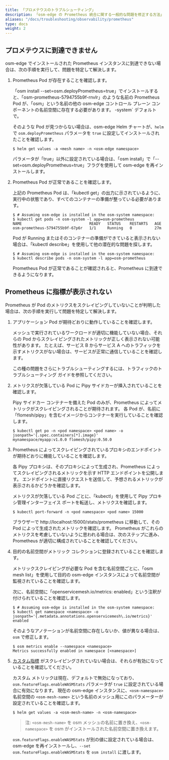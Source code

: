 ```yaml
---
title: 「プロメテウスのトラブルシューティング」
description: 「osm-edge の Prometheus 統合に関する一般的な問題を修正する方法」
aliases: "/docs/troubleshooting/observability/prometheus"
type: docs
weight: 2
---
```


## プロメテウスに到達できません

osm-edge でインストールされた Prometheus インスタンスに到達できない場合は、次の手順を実行して、問題を特定して解決します。

1. Prometheus Pod が存在することを確認します。

     「osm install --set=osm.deployPrometheus=true」でインストールすると、「osm-prometheus-5794755b9f-rnvlr」のような名前の Prometheus Pod が、「osm」という名前の他の osm-edge コントロール プレーン コンポーネントの名前空間に存在する必要があります。 -system` デフォルトで。

     そのような Pod が見つからない場合は、osm-edge Helm チャートが、`helm` で `osm.deployPrometheus` パラメータを `true` に設定してインストールされたことを確認します。

    ```console
    $ helm get values -a <mesh name> -n <osm-edge namespace>
    ```

    パラメータが「true」以外に設定されている場合は、「osm install」で「--set=osm.deployPrometheus=true」フラグを使用して osm-edge を再インストールします。

1. Prometheus Pod が正常であることを確認します。

     上記の Prometheus Pod は、「kubectl get」の出力に示されているように、実行中の状態であり、すべてのコンテナーの準備が整っている必要があります。

    ```console
    $ # Assuming osm-edge is installed in the osm-system namespace:
    $ kubectl get pods -n osm-system -l app=osm-prometheus
    NAME                              READY   STATUS    RESTARTS   AGE
    osm-prometheus-5794755b9f-67p6r   1/1     Running   0          27m
    ```

    Pod が Running またはそのコンテナーの準備ができていると表示されない場合は、「kubectl describe」を使用して他の潜在的な問題を探します。

    ```console
    $ # Assuming osm-edge is installed in the osm-system namespace:
    $ kubectl describe pods -n osm-system -l app=osm-prometheus
    ```

    Prometheus Pod が正常であることが確認されると、Prometheus に到達できるようになります。

## Prometheus に指標が表示されない

Prometheus が Pod のメトリクスをスクレイピングしていないことが判明した場合は、次の手順を実行して問題を特定して解決します。

1. アプリケーション Pod が期待どおりに動作していることを確認します。

     メッシュで実行されているワークロードが適切に機能していない場合、それらの Pod からスクレイピングされたメトリックが正しく表示されない可能性があります。 たとえば、サービス B からサービス A へのトラフィックを示すメトリクスがない場合は、サービスが正常に通信していることを確認します。

     この種の問題をさらにトラブルシューティングするには、トラフィックのトラブルシューティング ガイドを参照してください。

1. メトリクスが欠落している Pod に Pipy サイドカーが挿入されていることを確認します。

     Pipy サイドカー コンテナーを備えた Pod のみが、Prometheus によってメトリックがスクレイピングされることが期待されます。 各 Pod が、名前に「flomesh/pipy」を含むイメージからコンテナーを実行していることを確認します。

    ```console
    $ kubectl get po -n <pod namespace> <pod name> -o jsonpath='{.spec.containers[*].image}'
    mynamespace/myapp:v1.0.0 flomesh/pipy:0.50.0
    ```
1. Prometheus によってスクレイピングされているプロキシのエンドポイントが期待どおりに機能していることを確認します。

     各 Pipy プロキシは、そのプロキシによって生成され、Prometheus によってスクレイピングされるメトリックを示す HTTP エンドポイントを公開します。 エンドポイントに直接リクエストを送信して、予想されるメトリックが表示されるかどうかを確認します。

     メトリクスが欠落している Pod ごとに、「kubectl」を使用して Pipy プロキシ管理インターフェイス ポートを転送し、メトリクスを確認します。

    ```console
    $ kubectl port-forward -n <pod namespace> <pod name> 15000
    ```

    ブラウザーで http://localhost:15000/stats/prometheus に移動して、その Pod によって生成されたメトリックを確認します。 Prometheus がこれらのメトリクスを考慮していないように思われる場合は、次のステップに進み、Prometheus が適切に構成されていることを確認してください。

1. 目的の名前空間がメトリック コレクションに登録されていることを確認します。

     メトリックスクレイピングが必要な Pod を含む名前空間ごとに、「osm mesh list」を使用して目的の osm-edge インスタンスによって名前空間が監視されていることを確認します。

     次に、名前空間に「openservicemesh.io/metrics: enabled」という注釈が付けられていることを確認します。

    ```console
    $ # Assuming osm-edge is installed in the osm-system namespace:
    $ kubectl get namespace <namespace> -o jsonpath='{.metadata.annotations.openservicemesh\.io/metrics}'
    enabled
    ```

    そのようなアノテーションが名前空間に存在しないか、値が異なる場合は、`osm` で修正します。

    ```console
    $ osm metrics enable --namespace <namespace>
    Metrics successfully enabled in namespace [<namespace>]
    ```

2. [カスタム指標](docs/guides/observability/metrics/#custom-metrics) がスクレイピングされていない場合は、それらが有効になっていることを確認してください。

     カスタム メトリックは現在、デフォルトで無効になっており、`osm.featureFlags.enableWASMStats` パラメータが `true` に設定されている場合に有効になります。 現在の osm-edge インスタンスに、`<osm-namespace>` 名前空間の `<osm-mesh-name>` という名前のメッシュ用にこのパラメーターが設定されていることを確認します。

    ```console
    $ helm get values -a <osm-mesh-name> -n <osm-namespace>
    ```

   > 注: `<osm-mesh-name>` を osm メッシュの名前に置き換え、`<osm-namespace>` を osm がインストールされた名前空間に置き換えます。

    `osm.featureFlags.enableWASMStats` が別の値に設定されている場合は、osm-edge を再インストールし、`--set osm.featureFlags.enableWASMStats` を `osm install` に渡します。
